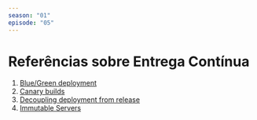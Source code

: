 ```yaml
---
season: "01"
episode: "05"
---
```

# Referências sobre Entrega Contínua

1. [Blue/Green deployment](https://www.thoughtworks.com/radar/techniques/blue-green-deployment)
1. [Canary builds](https://www.thoughtworks.com/radar/techniques/canary-builds)
1. [Decoupling deployment from release](https://www.thoughtworks.com/radar/techniques/decoupling-deployment-from-release) 
1. [Immutable Servers](https://www.thoughtworks.com/radar/tools/immutable-servers)